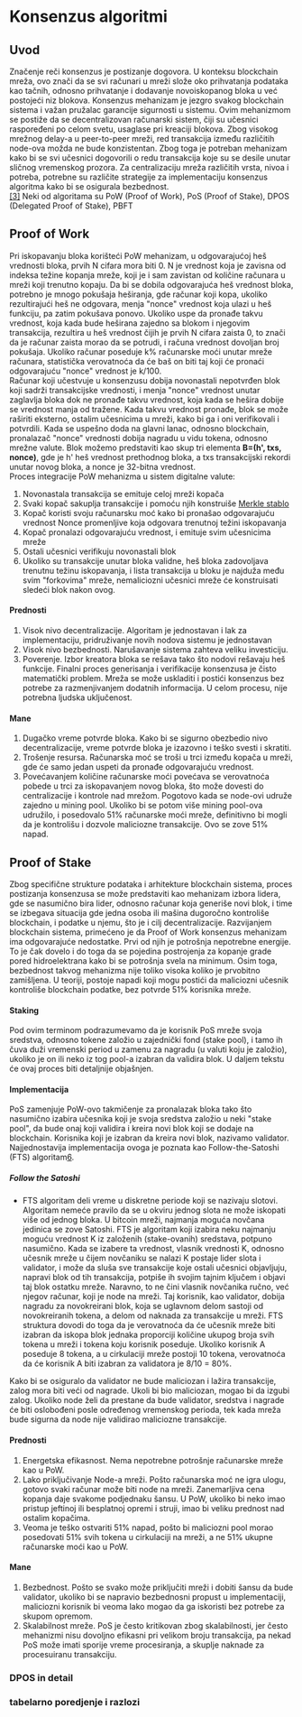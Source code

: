 # Konsenzus algoritmi

## Uvod

Značenje reči konsenzus je postizanje dogovora. U konteksu blockchain mreža, ovo znači da se svi računari u mreži slože oko prihvatanja podataka kao tačnih, odnosno prihvatanje i dodavanje novoiskopanog bloka u već postojeći niz blokova.
Konsenzus mehanizam je jezgro svakog blockchain sistema i važan pružalac garancije sigurnosti u sistemu. Ovim mehanizmom se postiže da se decentralizovan računarski sistem, čiji su učesnici raspoređeni po celom svetu, usaglase pri kreaciji blokova. Zbog visokog mrežnog delay-a u peer-to-peer mreži, red transakcija između različitih node-ova možda ne bude konzistentan. Zbog toga je potreban mehanizam kako bi se svi učesnici dogovorili o redu transakcija koje su se desile unutar sličnog vremenskog prozora. Za centralizaciju mreža različitih vrsta, nivoa i potreba, potrebne su različite strategije za implementaciju konsenzus algoritma kako bi se osigurala bezbednost. <br/> [[3]](https://iopscience.iop.org/article/10.1088/1742-6596/1437/1/012007/pdf)
Neki od algoritama su PoW (Proof of Work), PoS (Proof of Stake), DPOS (Delegated Proof of Stake), PBFT

## Proof of Work

Pri iskopavanju bloka korišteći PoW mehanizam, u odgovarajućoj heš vrednosti bloka, prvih N cifara mora biti 0. N je vrednost koja je zavisna od indeksa težine kopanja mreže, koji je i sam zavistan od količine računara u mreži koji trenutno kopaju. Da bi se dobila odgovarajuća heš vrednost bloka, potrebno je mnogo pokušaja heširanja, gde računar koji kopa, ukoliko rezultirajući heš ne odgovara, menja "nonce" vrednost koja ulazi u heš funkciju, pa zatim pokušava ponovo. Ukoliko uspe da pronađe takvu vrednost, koja kada bude heširana zajedno sa blokom i njegovim transakcija, rezultira u heš vrednost čijih je prvih N cifara zaista 0, to znači da je računar zaista morao da se potrudi, i računa vrednost dovoljan broj pokušaja. Ukoliko računar poseduje k% računarske moći unutar mreže računara, statistička verovatnoća da će baš on biti taj koji će pronaći odgovarajuću "nonce" vrednost je k/100. <br/>
Računar koji učestvuje u konsenzusu dobija novonastali nepotvrđen blok koji sadrži transakcijske vrednosti, i menja "nonce" vrednost unutar zaglavlja bloka dok ne pronađe takvu vrednost, koja kada se hešira dobije se vrednost manja od tražene. Kada takvu vrednost pronađe, blok se može raširiti eksterno, ostalim učesnicima u mreži, kako bi ga i oni verifikovali i potvrdili. Kada se uspešno doda na glavni lanac, odnosno blockchain, pronalazač "nonce" vrednosti dobija nagradu u vidu tokena, odnosno mrežne valute.
Blok možemo predstaviti kao skup tri elementa <b>B=(h', txs, nonce)</b>, gde je h' heš vrednost prethodnog bloka, a txs transakcijski rekordi unutar novog bloka, a nonce je 32-bitna vrednost.<br/>
Proces integracije PoW mehanizma u sistem digitalne valute:

1. Novonastala transakcija se emituje celoj mreži kopača
2. Svaki kopač sakuplja transakcije i pomoću njih konstruiše [Merkle stablo](blockchain.md#merkle-stablo)
3. Kopač koristi svoju računarsku moć kako bi pronašao odgovarajuću vrednost Nonce promenljive koja odgovara trenutnoj težini iskopavanja
4. Kopač pronalazi odgovarajuću vrednost, i emituje svim učesnicima mreže
5. Ostali učesnici verifikuju novonastali blok
6. Ukoliko su transakcije unutar bloka validne, heš bloka zadovoljava trenutnu težinu iskopavanja, i lista transakcija u bloku je najduža među svim "forkovima" mreže, nemaliciozni učesnici mreže će konstruisati sledeći blok nakon ovog.

#### Prednosti

1. Visok nivo decentralizacije. Algoritam je jednostavan i lak za implementaciju, pridruživanje novih nodova sistemu je jednostavan
2. Visok nivo bezbednosti. Narušavanje sistema zahteva veliku investiciju.
3. Poverenje. Izbor kreatora bloka se rešava tako što nodovi rešavaju heš funkcije. Finalni proces generisanja i verifikacije konsenzusa je čisto matematički problem. Mreža se može uskladiti i postići konsenzus bez potrebe za razmenjivanjem dodatnih informacija. U celom procesu, nije potrebna ljudska uključenost.

#### Mane

1. Dugačko vreme potvrde bloka. Kako bi se sigurno obezbedio nivo decentralizacije, vreme potvrde bloka je izazovno i teško svesti i skratiti.
2. Trošenje resursa. Računarska moć se troši u trci između kopača u mreži, gde će samo jedan uspeti da pronađe odgovarajuću vrednost.
3. Povećavanjem količine računarske moći povećava se verovatnoća pobede u trci za iskopavanjem novog bloka, što može dovesti do centralizacije i kontrole nad mrežom. Pogotovo kada se node-ovi udruže zajedno u mining pool. Ukoliko bi se potom više mining pool-ova udružilo, i posedovalo 51% računarske moći mreže, definitivno bi mogli da je kontrolišu i dozvole maliciozne transakcije. Ovo se zove 51% napad.

## Proof of Stake

Zbog specifične strukture podataka i arhitekture blockchain sistema, proces postizanja konsenzusa se može predstaviti kao mehanizam izbora lidera, gde se nasumično bira lider, odnosno računar koja generiše novi blok, i time se izbegava situacija gde jedna osoba ili mašina dugoročno kontroliše blockchain, i podatke u njemu, što je i cilj decentralizacije. Razvijanjem blockchain sistema, primećeno je da Proof of Work konsenzus mehanizam ima odgovarajuće nedostatke. Prvi od njih je potrošnja nepotrebne energije. To je čak dovelo i do toga da se pojedina postrojenja za kopanje grade pored hidroelektrana kako bi se potrošnja svela na minimum. Osim toga, bezbednost takvog mehanizma nije toliko visoka koliko je prvobitno zamišljena. U teoriji, postoje napadi koji mogu postići da maliciozni učesnik kontroliše blockchain podatke, bez potvrde 51% korisnika mreže.

#### Staking

Pod ovim terminom podrazumevamo da je korisnik PoS mreže svoja sredstva, odnosno tokene založio u zajednički fond (stake pool), i tamo ih čuva duži vremenski period u zamenu za nagradu (u valuti koju je založio), ukoliko je on ili neko iz tog pool-a izabran da validira blok. U daljem tekstu će ovaj proces biti detaljnije objašnjen.

#### Implementacija

PoS zamenjuje PoW-ovo takmičenje za pronalazak bloka tako što nasumično izabira učesnika koji je svoja sredstva založio u neki "stake pool", da bude onaj koji validira i kreira novi blok koji se dodaje na blockchain. Korisnika koji je izabran da kreira novi blok, nazivamo validator. Najjednostavija implementacija ovoga je poznata kao Follow-the-Satoshi (FTS) algoritam[6](https://www.researchgate.net/profile/Fahad-Saleh/publication/325891130_Blockchain_Without_Waste_Proof-of-Stake/links/60998115a6fdccaebd208b08/Blockchain-Without-Waste-Proof-of-Stake.pdf).

##### Follow the Satoshi

- FTS algoritam deli vreme u diskretne periode koji se nazivaju slotovi. Algoritam nemeće pravilo da se u okviru jednog slota ne može iskopati više od jednog bloka. U bitcoin mreži, najmanja moguća novčana jedinica se zove Satoshi. FTS je algoritam koji izabira neku najmanju moguću vrednost K iz založenih (stake-ovanih) sredstava, potpuno nasumično. Kada se izabere ta vrednost, vlasnik vrednosti K, odnosno učesnik mreže u čijem novčaniku se nalazi K postaje lider slota i validator, i može da sluša sve transakcije koje ostali učesnici objavljuju, napravi blok od tih transakcija, potpiše ih svojim tajnim ključem i objavi taj blok ostatku mreže. Naravno, to ne čini vlasnik novčanika ručno, već njegov računar, koji je node na mreži. Taj korisnik, kao validator, dobija nagradu za novokreirani blok, koja se uglavnom delom sastoji od novokreiranih tokena, a delom od naknada za transakcije u mreži.
  FTS struktura dovodi do toga da je verovatnoća da će učesnik mreže biti izabran da iskopa blok jednaka proporciji količine ukupog broja svih tokena u mreži i tokena koju korisnik poseduje. Ukoliko korisnik A poseduje 8 tokena, a u cirkulaciji mreže postoji 10 tokena, verovatnoća da će korisnik A biti izabran za validatora je 8/10 = 80%.<br/>

Kako bi se osiguralo da validator ne bude maliciozan i lažira transakcije, zalog mora biti veći od nagrade. Ukoli bi bio maliciozan, mogao bi da izgubi zalog. Ukoliko node želi da prestane da bude validator, sredstva i nagrade će biti oslobođeni posle određenog vremenskog perioda, tek kada mreža bude sigurna da node nije validirao maliciozne transakcije.

#### Prednosti

1. Energetska efikasnost. Nema nepotrebne potrošnje računarske mreže kao u PoW.
2. Lako priključivanje Node-a mreži. Pošto računarska moć ne igra ulogu, gotovo svaki računar može biti node na mreži. Zanemarljiva cena kopanja daje svakome podjednaku šansu. U PoW, ukoliko bi neko imao pristup jeftinoj ili besplatnoj opremi i struji, imao bi veliku prednost nad ostalim kopačima.
3. Veoma je teško ostvariti 51% napad, pošto bi maliciozni pool morao posedovati 51% svih tokena u cirkulaciji na mreži, a ne 51% ukupne računarske moći kao u PoW.

#### Mane

1. Bezbednost. Pošto se svako može priključiti mreži i dobiti šansu da bude validator, ukoliko bi se napravio bezbednosni propust u implementaciji, maliciozni korisnik bi veoma lako mogao da ga iskoristi bez potrebe za skupom opremom.
2. Skalabilnost mreže. PoS je često kritikovan zbog skalabilnosti, jer često mehanizmi nisu dovoljno efikasni pri velikom broju transakcija, pa nekad PoS može imati sporije vreme procesiranja, a skuplje naknade za procesuiranu transakciju.

### DPOS in detail

### tabelarno poredjenje i razlozi
